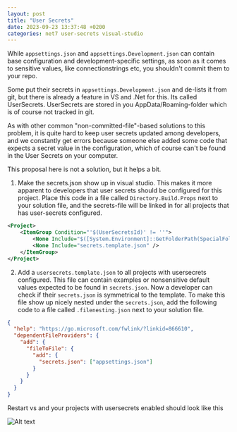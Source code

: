 ```yaml
---
layout: post
title: "User Secrets"
date: 2023-09-23 13:37:48 +0200
categories: net7 user-secrets visual-studio
---
```


While `appsettings.json` and `appsettings.Development.json` can contain base configuration and development-specific settings, as soon as it comes to sensitive values, like connectionstrings etc, you shouldn't commit them to your repo.

Some put their secrets in `appsettings.Development.json` and de-lists it from git, but there is already a feature in VS and .Net for this. Its called UserSecrets. UserSecrets are stored in you AppData/Roaming-folder which is of course not tracked in git.

As with other common "non-committed-file"-based solutions to this problem, it is quite hard to keep user secrets updated among developers, and we constantly get errors because someone else added some code that expects a secret value in the configuration, which of course can't be found in the User Secrets on your computer.

This proposal here is not a solution, but it helps a bit.

1. Make the secrets.json show up in visual studio. This makes it more apparent to developers that user secrets should be configured for this project. Place this code in a file called `Directory.Build.Props` next to your solution file, and the secrets-file will be linked in for all projects that has user-secrets configured.

```xml
<Project>
	<ItemGroup Condition="'$(UserSecretsId)' != ''">
		<None Include="$([System.Environment]::GetFolderPath(SpecialFolder.ApplicationData))\Microsoft\UserSecrets\$(UserSecretsId)\secrets.json" Link="secrets.json" />
		<None Include="secrets.template.json" />
	</ItemGroup>
</Project>
```

2. Add a `usersecrets.template.json` to all projects with usersecrets configured. This file can contain examples or nonsensitive default values expected to be found in `secrets.json`. Now a developer can check if their `secrets.json` is symmetrical to the template. To make this file show up nicely nested under the `secrets.json`, add the following code to a file called `.filenesting.json` next to your solution file.

```json
{
  "help": "https://go.microsoft.com/fwlink/?linkid=866610",
  "dependentFileProviders": {
    "add": {
      "fileToFile": {
        "add": {
          "secrets.json": ["appsettings.json"]
        }
      }
    }
  }
}
```

Restart vs and your projects with usersecrets enabled should look like this

![Alt text](/_posts/2023-09-23_UserSecrets.png)
